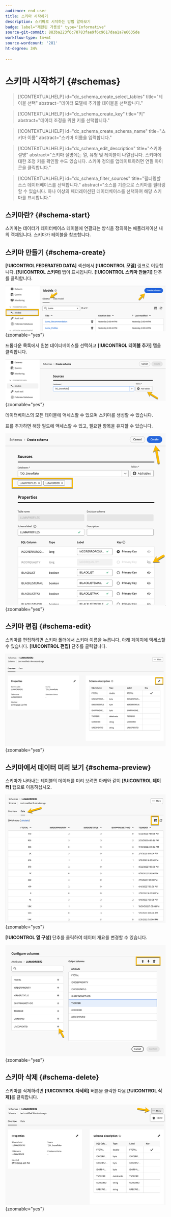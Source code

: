 ```yaml
---
audience: end-user
title: 스키마 시작하기
description: 스키마로 시작하는 방법 알아보기
badge: label="제한된 가용성" type="Informative"
source-git-commit: 883ba223f6c78783fae9f6c9617daa1a7e6635de
workflow-type: tm+mt
source-wordcount: '281'
ht-degree: 34%

---
```


# 스키마 시작하기 {#schemas}


>[!CONTEXTUALHELP]
>id="dc_schema_create_select_tables"
>title="테이블 선택"
>abstract="데이터 모델에 추가할 테이블을 선택합니다."

>[!CONTEXTUALHELP]
>id="dc_schema_create_key"
>title="키"
>abstract="데이터 조정을 위한 키를 선택합니다."

>[!CONTEXTUALHELP]
>id="dc_schema_create_schema_name"
>title="스키마 이름"
>abstract="스키마 이름을 입력합니다."


>[!CONTEXTUALHELP]
>id="dc_schema_edit_description"
>title="스키마 설명"
>abstract="스키마 설명에는 열, 유형 및 레이블이 나열됩니다. 스키마에 대한 조정 키를 확인할 수도 있습니다. 스키마 정의를 업데이트하려면 연필 아이콘을 클릭합니다."

>[!CONTEXTUALHELP]
>id="dc_schema_filter_sources"
>title="필터링할 소스 데이터베이스를 선택합니다."
>abstract="소스를 기준으로 스키마를 필터링할 수 있습니다. 하나 이상의 페더레이션된 데이터베이스를 선택하여 해당 스키마를 표시합니다."


## 스키마란? {#schema-start}

스키마는 데이터가 데이터베이스 테이블에 연결되는 방식을 정의하는 애플리케이션 내의 객체입니다.
스키마가 테이블을 참조합니다.

## 스키마 만들기 {#schema-create}

**[!UICONTROL FEDERATED DATA]** 섹션에서 **[!UICONTROL 모델]** 링크로 이동합니다. **[!UICONTROL 스키마]** 탭이 표시됩니다.
**[!UICONTROL 스키마 만들기]** 단추를 클릭합니다.

![](assets/schema_create.png){zoomable="yes"}

드롭다운 목록에서 원본 데이터베이스를 선택하고 **[!UICONTROL 테이블 추가]** 탭을 클릭합니다.

![](assets/schema_tables.png){zoomable="yes"}

데이터베이스의 모든 테이블에 액세스할 수 있으며 스키마를 생성할 수 있습니다.

표를 추가하면 해당 필드에 액세스할 수 있고, 필요한 항목을 유지할 수 있습니다.

![](assets/schema_fields.png){zoomable="yes"}

## 스키마 편집 {#schema-edit}

스키마를 편집하려면 스키마 폴더에서 스키마 이름을 누릅니다. 아래 페이지에 액세스할 수 있습니다.
**[!UICONTROL 편집]** 단추를 클릭합니다.

![](assets/schema_edit.png){zoomable="yes"}

## 스키마에서 데이터 미리 보기 {#schema-preview}

스키마가 나타내는 테이블의 데이터를 미리 보려면 아래와 같이 **[!UICONTROL 데이터]** 탭으로 이동하십시오.

![](assets/schema_data.png){zoomable="yes"}

**[!UICONTROL 열 구성]** 단추를 클릭하여 데이터 개요를 변경할 수 있습니다.

![](assets/schema_columns.png){zoomable="yes"}

## 스키마 삭제 {#schema-delete}

스키마를 삭제하려면 **[!UICONTROL 자세히]** 버튼을 클릭한 다음 **[!UICONTROL 삭제]**&#x200B;를 클릭합니다.

![](assets/schema_delete.png){zoomable="yes"}